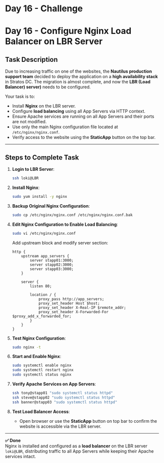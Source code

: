 # Day 16 - Challenge
# Day 16 - Configure Nginx Load Balancer on LBR Server

## Task Description
Due to increasing traffic on one of the websites, the **Nautilus production support team** decided to deploy the application on a **high availability stack** in Stratos DC. The migration is almost complete, and now the **LBR (Load Balancer) server)** needs to be configured.

Your task is to:

- Install **Nginx** on the LBR server.  
- Configure **load balancing** using all App Servers via HTTP context.  
- Ensure Apache services are running on all App Servers and their ports are not modified.  
- Use only the main Nginx configuration file located at `/etc/nginx/nginx.conf`.  
- Verify access to the website using the **StaticApp** button on the top bar.

---

## Steps to Complete Task

1. **Login to LBR Server**:
    ```bash
    ssh loki@LBR
    ```

2. **Install Nginx**:
    ```bash
    sudo yum install -y nginx
    ```

3. **Backup Original Nginx Configuration**:
    ```bash
    sudo cp /etc/nginx/nginx.conf /etc/nginx/nginx.conf.bak
    ```

4. **Edit Nginx Configuration to Enable Load Balancing**:
    ```bash
    sudo vi /etc/nginx/nginx.conf
    ```
    Add upstream block and modify server section:
    ```nginx
    http {
        upstream app_servers {
            server stapp01:3000;
            server stapp02:3000;
            server stapp03:3000;
        }

        server {
            listen 80;

            location / {
                proxy_pass http://app_servers;
                proxy_set_header Host $host;
                proxy_set_header X-Real-IP $remote_addr;
                proxy_set_header X-Forwarded-For $proxy_add_x_forwarded_for;
            }
        }
    }
    ```

5. **Test Nginx Configuration**:
    ```bash
    sudo nginx -t
    ```

6. **Start and Enable Nginx**:
    ```bash
    sudo systemctl enable nginx
    sudo systemctl restart nginx
    sudo systemctl status nginx
    ```

7. **Verify Apache Services on App Servers**:
    ```bash
    ssh tony@stapp01 "sudo systemctl status httpd"
    ssh steve@stapp02 "sudo systemctl status httpd"
    ssh banner@stapp03 "sudo systemctl status httpd"
    ```

8. **Test Load Balancer Access**:
    - Open browser or use the **StaticApp** button on top bar to confirm the website is accessible via the LBR server.

---

**✅ Done**  
Nginx is installed and configured as a **load balancer** on the LBR server `loki@LBR`, distributing traffic to all App Servers while keeping their Apache services intact.
